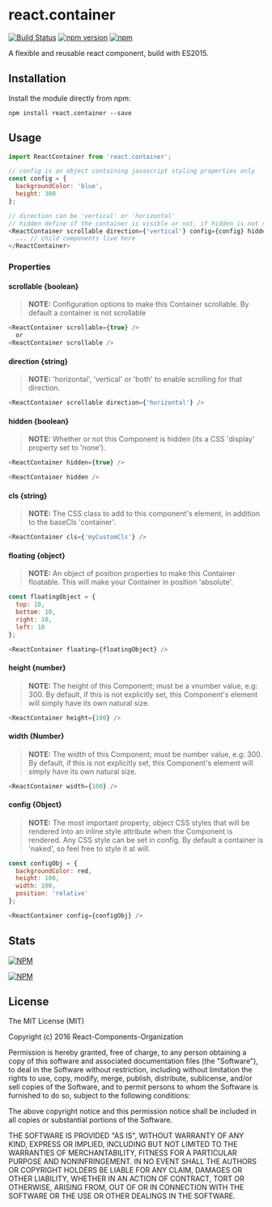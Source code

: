 # react.container

[![Build Status](https://travis-ci.org/React-Components-Organization/react.container.svg?branch=master)](https://travis-ci.org/React-Components-Organization/react.container)
[![npm version](https://badge.fury.io/js/react.container.svg)](https://badge.fury.io/js/react.container)
[![npm](https://img.shields.io/npm/dt/react.container.svg)](https://www.npmjs.com/package/react.container)

A flexible and reusable react component, build with ES2015.

## Installation

Install the module directly from npm:

```
npm install react.container --save
```

## Usage

```js
import ReactContainer from 'react.container';

// config is an object containing javascript styling properties only
const config = {
  backgroundColor: 'blue',
  height: 300
};

// direction can be 'vertical' or 'horizontal'
// hidden define if the container is visible or not, if hidden is not set container is visible
<ReactContainer scrollable direction={'vertical'} config={config} hidden>
  ... // child components live here
</ReactContainer>
```

### Properties

#### scrollable {boolean}

>**NOTE:** Configuration options to make this Container scrollable. By default a container is not scrollable

```js
<ReactContainer scrollable={true} />
  or
<ReactContainer scrollable />
```

#### direction {string}

>**NOTE:** 'horizontal', 'vertical' or 'both' to enable scrolling for that direction.

```js
<ReactContainer scrollable direction={'horizontal'} />
```

#### hidden {boolean}

>**NOTE:** Whether or not this Component is hidden (its a CSS 'display' property set to 'none').

```js
<ReactContainer hidden={true} />

<ReactContainer hidden />
```

#### cls {string}

>**NOTE:** The CSS class to add to this component's element, in addition to the baseCls 'container'.

```js
<ReactContainer cls={'myCustomCls'} />
```

#### floating {object}

>**NOTE:** An object of position properties to make this Container floatable. This will make your Container in position 'absolute'.

```js
const floatingObject = {
  top: 10,
  bottom: 10,
  right: 10,
  left: 10
};

<ReactContainer floating={floatingObject} />
```

#### height {number}

>**NOTE:** The height of this Component; must be a vnumber value, e.g: 300. By default, if this is not explicitly set, this Component's element will simply have its own natural size.

```js
<ReactContainer height={100} />
```

#### width {Number}

>**NOTE:** The width of this Component; must be number value, e.g: 300. By default, if this is not explicitly set, this Component's element will simply have its own natural size.

```js
<ReactContainer width={100} />
```

#### config {Object}

>**NOTE:** The most important property, object CSS styles that will be rendered into an inline style attribute when the Component is rendered. Any CSS style can be set in config. By default a container is 'naked', so feel free to style it at will.

```js
const configObj = {
  backgroundColor: red,
  height: 100,
  width: 100,
  position: 'relative'
};

<ReactContainer config={configObj} />
```

## Stats

[![NPM](https://nodei.co/npm-dl/react.container.png?months=1)](https://nodei.co/npm/react.container/)

[![NPM](https://nodei.co/npm-dl/react.container.png?downloads=true)](https://nodei.co/npm/react.container/)

## License

The MIT License (MIT)

Copyright (c) 2016 React-Components-Organization

Permission is hereby granted, free of charge, to any person obtaining a copy
of this software and associated documentation files (the "Software"), to deal
in the Software without restriction, including without limitation the rights
to use, copy, modify, merge, publish, distribute, sublicense, and/or sell
copies of the Software, and to permit persons to whom the Software is
furnished to do so, subject to the following conditions:

The above copyright notice and this permission notice shall be included in all
copies or substantial portions of the Software.

THE SOFTWARE IS PROVIDED "AS IS", WITHOUT WARRANTY OF ANY KIND, EXPRESS OR
IMPLIED, INCLUDING BUT NOT LIMITED TO THE WARRANTIES OF MERCHANTABILITY,
FITNESS FOR A PARTICULAR PURPOSE AND NONINFRINGEMENT. IN NO EVENT SHALL THE
AUTHORS OR COPYRIGHT HOLDERS BE LIABLE FOR ANY CLAIM, DAMAGES OR OTHER
LIABILITY, WHETHER IN AN ACTION OF CONTRACT, TORT OR OTHERWISE, ARISING FROM,
OUT OF OR IN CONNECTION WITH THE SOFTWARE OR THE USE OR OTHER DEALINGS IN THE
SOFTWARE.
